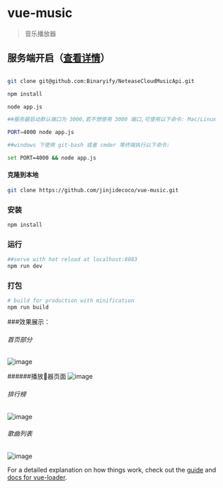 # vue-music

> 音乐播放器

## 服务端开启（[查看详情](https://github.com/Binaryify/NeteaseCloudMusicApi)）

``` bash

git clone git@github.com:Binaryify/NeteaseCloudMusicApi.git

npm install

node app.js

##服务器启动默认端口为 3000,若不想使用 3000 端口,可使用以下命令: Mac/Linux

PORT=4000 node app.js

##windows 下使用 git-bash 或者 cmder 等终端执行以下命令:

set PORT=4000 && node app.js

```


#### 克隆到本地
``` bash
git clone https://github.com/jinjidecoco/vue-music.git

```
### 安装
``` bash
npm install
```
### 运行
``` bash
##serve with hot reload at localhost:8083
npm run dev
```
### 打包
``` bash
# build for production with minification
npm run build
```



###效果展示：

######  首页部分
![image](http://raw.githubusercontent.com/jinjidecoco/vue-music/master/src/assets/1171531187561_.pic.jpg)

######播放器页面
![image](https://raw.githubusercontent.com/jinjidecoco/vue-music/master/src/assets/1201531187655_.pic.jpg)
###### 排行榜
![image](https://raw.githubusercontent.com/jinjidecoco/vue-music/master/src/assets/1181531187589_.pic.jpg)
###### 歌曲列表
![image](https://raw.githubusercontent.com/jinjidecoco/vue-music/master/src/assets/1191531187633_.pic.jpg)


For a detailed explanation on how things work, check out the [guide](http://vuejs-templates.github.io/webpack/) and [docs for vue-loader](http://vuejs.github.io/vue-loader).

